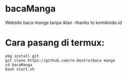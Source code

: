 # bacaManga
Website baca manga tanpa iklan
-thanks to komikindo.id
# Cara pasang di termux:

```
pkg install git
git clone https://github.com/re-Destro/baca manga
cd bacaManga
bash start.sh

```


